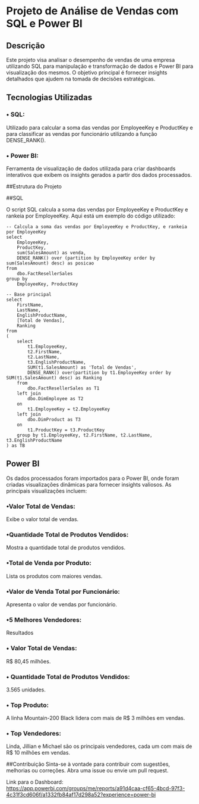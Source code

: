 # Projeto de Análise de Vendas com SQL e Power BI

## Descrição
Este projeto visa analisar o desempenho de vendas de uma empresa utilizando SQL para manipulação e transformação de dados e Power BI para visualização dos mesmos. O objetivo principal é fornecer insights detalhados que ajudem na tomada de decisões estratégicas.

## Tecnologias Utilizadas
### • SQL: 
Utilizado para calcular a soma das vendas por EmployeeKey e ProductKey e para classificar as vendas por funcionário utilizando a função DENSE_RANK().
### • Power BI:
Ferramenta de visualização de dados utilizada para criar dashboards interativos que exibem os insights gerados a partir dos dados processados.

##Estrutura do Projeto

##SQL

O script SQL calcula a soma das vendas por EmployeeKey e ProductKey e rankeia por EmployeeKey. Aqui está um exemplo do código utilizado:

    -- Calcula a soma das vendas por EmployeeKey e ProductKey, e rankeia por EmployeeKey
    select 
        EmployeeKey,
        ProductKey,
        sum(SalesAmount) as venda,
        DENSE_RANK() over (partition by EmployeeKey order by sum(SalesAmount) desc) as posicao
    from
        dbo.FactResellerSales
    group by
        EmployeeKey, ProductKey
    
    -- Base principal
    select
        FirstName,
        LastName,
        EnglishProductName,
        [Total de Vendas],
        Ranking
    from
    (
        select
            t1.EmployeeKey,
            t2.FirstName,
            t2.LastName,
            t3.EnglishProductName,
            SUM(t1.SalesAmount) as 'Total de Vendas',
            DENSE_RANK() over(partition by t1.EmployeeKey order by SUM(t1.SalesAmount) desc) as Ranking
        from
            dbo.FactResellerSales as T1
        left join
            dbo.DimEmployee as T2
        on
            t1.EmployeeKey = t2.EmployeeKey
        left join
            dbo.DimProduct as T3
        on
            t1.ProductKey = t3.ProductKey
        group by t1.EmployeeKey, t2.FirstName, t2.LastName, t3.EnglishProductName
    ) as TB
## Power BI
Os dados processados foram importados para o Power BI, onde foram criadas visualizações dinâmicas para fornecer insights valiosos. As principais visualizações incluem:

### •Valor Total de Vendas: 
Exibe o valor total de vendas.
### •Quantidade Total de Produtos Vendidos: 
Mostra a quantidade total de produtos vendidos.
### •Total de Venda por Produto:
Lista os produtos com maiores vendas.
### •Valor de Venda Total por Funcionário:
Apresenta o valor de vendas por funcionário.
### •5 Melhores Vendedores: 

Resultados
###  • Valor Total de Vendas:
R$ 80,45 milhões.
###  • Quantidade Total de Produtos Vendidos:
3.565 unidades.
###  • Top Produto:
A linha Mountain-200 Black lidera com mais de R$ 3 milhões em vendas.
###  • Top Vendedores: 
Linda, Jillian e Michael são os principais vendedores, cada um com mais de R$ 10 milhões em vendas.

##Contribuição
Sinta-se à vontade para contribuir com sugestões, melhorias ou correções. Abra uma issue ou envie um pull request.

Link para o Dashboard: https://app.powerbi.com/groups/me/reports/a91d4caa-cf65-4bcd-97f3-4c31f3cd606f/a1332fb84af17d298a52?experience=power-bi
